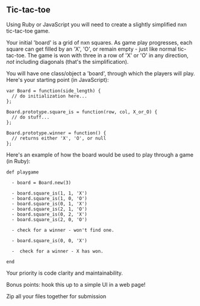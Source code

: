 ## Tic-tac-toe
Using Ruby or JavaScript you will need to create a slightly simplified nxn tic-tac-toe game.

Your initial 'board' is a grid of nxn squares. As game play progresses,
each square can get filled by an 'X', 'O', or remain empty - just like normal
tic-tac-toe. The game is won with three in a row of 'X' or 'O' in any
direction, _not_ including diagonals (that's the simplification).

You will have one class/object a 'board', through which the players will
play. Here's your starting point (in JavaScript):

```
var Board = function(side_length) {
  // do initialization here...
};

Board.prototype.square_is = function(row, col, X_or_O) {
  // do stuff...
};

Board.prototype.winner = function() {
  // returns either 'X', 'O', or null
};
```

Here's an example of how the board would be used to play through a game (in Ruby):
```
def playgame

  - board = Board.new(3)

  - board.square_is(1, 1, 'X')
  - board.square_is(1, 0, 'O')
  - board.square_is(0, 1, 'X')
  - board.square_is(2, 1, 'O')
  - board.square_is(0, 2, 'X')
  - board.square_is(2, 0, 'O')

  - check for a winner - won't find one.

  - board.square_is(0, 0, 'X')

  -  check for a winner - X has won.

end
```

Your priority is code clarity and maintainability.

Bonus points: hook this up to a simple UI in a web page!

Zip all your files together for submission
